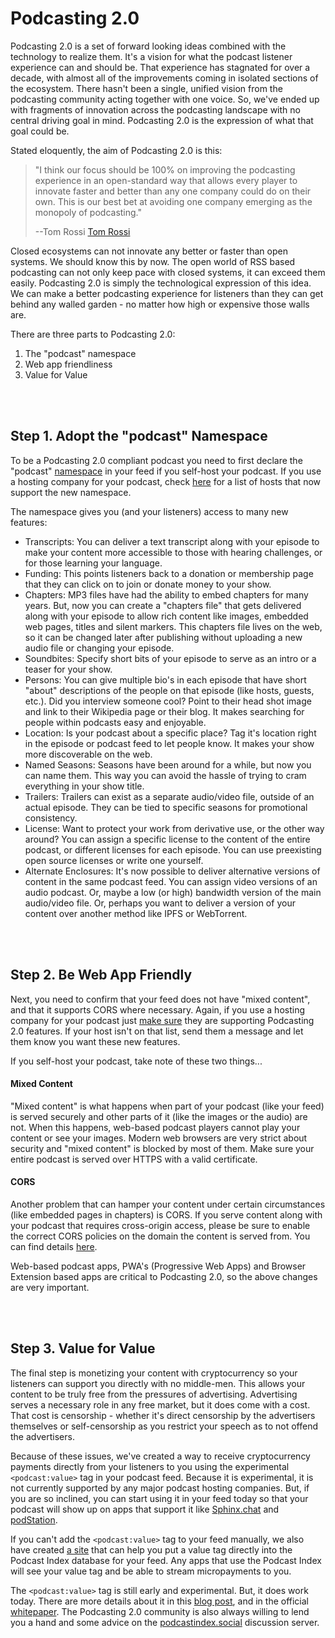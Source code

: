 # Podcasting 2.0


Podcasting 2.0 is a set of forward looking ideas combined with the technology to realize them.  It's a vision for what the podcast listener experience can and should
be.  That experience has stagnated for over a decade, with almost all of the improvements coming in isolated sections of the ecosystem.  There hasn't been a single,
unified vision from the podcasting community acting together with one voice.  So, we've ended up with fragments of innovation across the podcasting landscape with no
central driving goal in mind.  Podcasting 2.0 is the expression of what that goal could be.

Stated eloquently, the aim of Podcasting 2.0 is this:

  > "I think our focus should be 100% on improving the podcasting experience in an open-standard way that allows every player to innovate faster
  > and better than any one company could do on their own. This is our best bet at avoiding one company emerging as the monopoly of podcasting."
  >
  > --Tom Rossi [Tom Rossi](https://podcastindex.social/@tomrossi7/105839063781381384)


Closed ecosystems can not innovate any better or faster than open systems.  We should know this by now.  The open world of RSS based podcasting can not only
keep pace with closed systems, it can exceed them easily.  Podcasting 2.0 is simply the technological expression of this idea.  We can make a better podcasting
experience for listeners than they can get behind any walled garden - no matter how high or expensive those walls are.

There are three parts to Podcasting 2.0:

1. The "podcast" namespace
2. Web app friendliness
3. Value for Value

<br><br>

## Step 1. Adopt the "podcast" Namespace

To be a Podcasting 2.0 compliant podcast you need to first declare the "podcast"
[namespace](https://github.com/Podcastindex-org/podcast-namespace/blob/main/docs/1.0.md) in your feed if you self-host your podcast.  If you
use a hosting company for your podcast, check [here](https://podcastindex.org/apps) for a list of hosts that now support the new namespace.

The namespace gives you (and your listeners) access to many new features:

 - Transcripts: You can deliver a text transcript along with your episode to make your content more accessible to those with hearing challenges, or for those
                learning your language.
 - Funding: This points listeners back to a donation or membership page that they can click on to join or donate money to your show.
 - Chapters: MP3 files have had the ability to embed chapters for many years.  But, now you can create a "chapters file" that gets delivered along with your
             episode to allow rich content like images, embedded web pages, titles and silent markers.  This chapters file lives on the web, so it can be
             changed later after publishing without uploading a new audio file or changing your episode.
 - Soundbites: Specify short bits of your episode to serve as an intro or a teaser for your show.
 - Persons: You can give multiple bio's in each episode that have short "about" descriptions of the people on that episode (like hosts, guests, etc.).  Did you
            interview someone cool?  Point to their head shot image and link to their Wikipedia page or their blog.  It makes searching for people within podcasts
            easy and enjoyable.
 - Location: Is your podcast about a specific place?  Tag it's location right in the episode or podcast feed to let people know.  It makes your show more
             discoverable on the web.
 - Named Seasons: Seasons have been around for a while, but now you can name them.  This way you can avoid the hassle of trying to cram everything in your show title.
 - Trailers: Trailers can exist as a separate audio/video file, outside of an actual episode.  They can be tied to specific seasons for promotional consistency.
 - License: Want to protect your work from derivative use, or the other way around?  You can assign a specific license to the content of the entire podcast, or different
            licenses for each episode.  You can use preexisting open source licenses or write one yourself.
 - Alternate Enclosures: It's now possible to deliver alternative versions of content in the same podcast feed. You can assign video versions of an audio podcast.  Or,
                         maybe a low (or high) bandwidth version of the main audio/video file.  Or, perhaps you want to deliver a version of your content over another
                         method like IPFS or WebTorrent.


<br><br>

## Step 2. Be Web App Friendly

Next, you need to confirm that your feed does not have "mixed content", and that it supports CORS where necessary.  Again, if you use a hosting company for your podcast
just [make sure](https://podcastindex.org/apps) they are supporting Podcasting 2.0 features.  If your host isn't on that list, send them a message and let them know you
want these new features.

If you self-host your podcast, take note of these two things...

#### Mixed Content

"Mixed content" is what happens when part of your podcast (like your feed) is served securely and other parts of it (like the images or the audio) are not.  When this
happens, web-based podcast players cannot play your content or see your images.  Modern web browsers are very strict about security and "mixed content" is blocked by
most of them.  Make sure your entire podcast is served over HTTPS with a valid certificate.

#### CORS

Another problem that can hamper your content under certain circumstances (like embedded pages in chapters) is CORS.  If you serve content along with your podcast that
requires cross-origin access, please be sure to enable the correct CORS policies on the domain the content is served from.  You can find details
[here](https://developer.mozilla.org/en-US/docs/Web/HTTP/CORS).

Web-based podcast apps, PWA's (Progressive Web Apps) and Browser Extension based apps are critical to Podcasting 2.0, so the above changes are very important.

<br><br>

## Step 3. Value for Value

The final step is monetizing your content with cryptocurrency so your listeners can support you directly with no middle-men.  This allows your content to be truly free from the pressures of advertising.  Advertising serves a necessary role in any free market, but it does come with a cost.  That cost is censorship - whether it's direct censorship by the advertisers themselves or self-censorship as you restrict your speech as to not offend the advertisers.

Because of these issues, we've created a way to receive cryptocurrency payments directly from your listeners to you using the experimental `<podcast:value>` tag in your podcast feed.  Because it is experimental, it is not currently supported by any major podcast hosting companies. But, if you are so inclined, you can start using it in your feed today so that your podcast will show up on apps that support it like [Sphinx.chat](https://sphinx.chat) and [podStation](https://podstation.github.io).

If you can't add the `<podcast:value>` tag to your feed manually, we also have created [a site](https://podcasterwallet.com) that can help you put a value tag directly into the Podcast Index database for your feed.  Any apps that use the Podcast Index will see your value tag and be able to stream micropayments to you.

The `<podcast:value>` tag is still early and experimental.  But, it does work today.  There are more details about it in this [blog post](https://blog.podcastindex.org/html/AnotherWay-lJmNWj9T490hdmPmz5M4GV1Tlw6rDF.html), and in the official [whitepaper](value/value.md). The Podcasting 2.0 community is also always willing to lend you a hand and some advice on the [podcastindex.social](https://podcastindex.social) discussion server.

